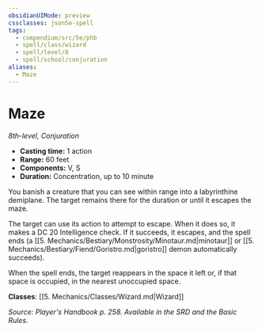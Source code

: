 ```yaml
---
obsidianUIMode: preview
cssclasses: json5e-spell
tags:
  - compendium/src/5e/phb
  - spell/class/wizard
  - spell/level/8
  - spell/school/conjuration
aliases:
  - Maze
---
```

# Maze
*8th-level, Conjuration*  

- **Casting time:** 1 action
- **Range:** 60 feet
- **Components:** V, S
- **Duration:** Concentration, up to 10 minute

You banish a creature that you can see within range into a labyrinthine demiplane. The target remains there for the duration or until it escapes the maze.

The target can use its action to attempt to escape. When it does so, it makes a DC 20 Intelligence check. If it succeeds, it escapes, and the spell ends (a [[5. Mechanics/Bestiary/Monstrosity/Minotaur.md\|minotaur]] or [[5. Mechanics/Bestiary/Fiend/Goristro.md\|goristro]] demon automatically succeeds).

When the spell ends, the target reappears in the space it left or, if that space is occupied, in the nearest unoccupied space.

**Classes**: [[5. Mechanics/Classes/Wizard.md\|Wizard]]

*Source: Player's Handbook p. 258. Available in the SRD and the Basic Rules.*
